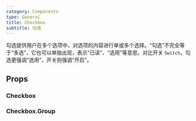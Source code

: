 ```yaml
---
category: Components
type: General
title: Checkbox
subtitle: 勾选
---
```


勾选提供用户在多个选项中，对选项的内容进行单或多个选择。“勾选”不完全等于“多选”，它也可以单独出现，表示“已读”、“选用”等意思。对比开关 `Switch`，勾选更强调“选用”，开关则强调“开启”。

## Props
### Checkbox
### Checkbox.Group